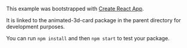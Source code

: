 This example was bootstrapped with [Create React App](https://github.com/facebook/create-react-app).

It is linked to the animated-3d-card package in the parent directory for development purposes.

You can run `npm install` and then `npm start` to test your package.
